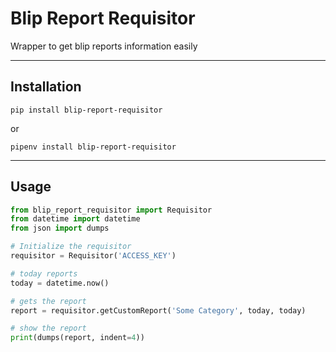# Blip Report Requisitor

Wrapper to get blip reports information easily

---

## Installation

```
pip install blip-report-requisitor
```

or

```
pipenv install blip-report-requisitor
```

---

## Usage

```python
from blip_report_requisitor import Requisitor
from datetime import datetime
from json import dumps

# Initialize the requisitor
requisitor = Requisitor('ACCESS_KEY')

# today reports
today = datetime.now()

# gets the report
report = requisitor.getCustomReport('Some Category', today, today)

# show the report
print(dumps(report, indent=4))
```
